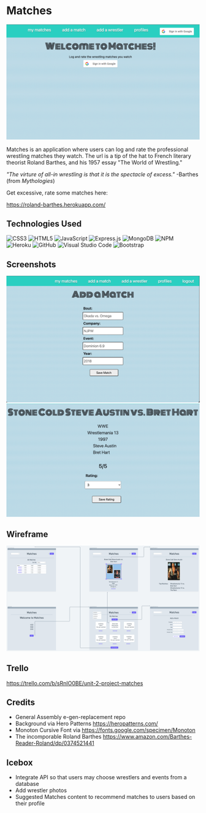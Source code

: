 # Matches

![welcome](/public/images/home.png)

Matches is an application where users can log and rate the professional wrestling matches they watch. The url is a tip of the hat to French literary theorist Roland Barthes, and his 1957 essay "The World of Wrestling."

*"The virture of all-in wrestling is that it is the spectacle of excess."* 
-Barthes (from *Mythologies*)

Get excessive, rate some matches here: 

https://roland-barthes.herokuapp.com/


## Technologies Used
![CSS3](https://img.shields.io/badge/css3-%231572B6.svg?style=for-the-badge&logo=css3&logoColor=white)
![HTML5](https://img.shields.io/badge/html5-%23E34F26.svg?style=for-the-badge&logo=html5&logoColor=white)
![JavaScript](https://img.shields.io/badge/javascript-%23323330.svg?style=for-the-badge&logo=javascript&logoColor=%23F7DF1E)
![Express.js](https://img.shields.io/badge/express.js-%23404d59.svg?style=for-the-badge&logo=express&logoColor=%2361DAFB)
![MongoDB](https://img.shields.io/badge/MongoDB-%234ea94b.svg?style=for-the-badge&logo=mongodb&logoColor=white)
![NPM](https://img.shields.io/badge/NPM-%23000000.svg?style=for-the-badge&logo=npm&logoColor=white)
![Heroku](https://img.shields.io/badge/heroku-%23430098.svg?style=for-the-badge&logo=heroku&logoColor=white)
![GitHub](https://img.shields.io/badge/github-%23121011.svg?style=for-the-badge&logo=github&logoColor=white)
![Visual Studio Code](https://img.shields.io/badge/Visual%20Studio%20Code-0078d7.svg?style=for-the-badge&logo=visual-studio-code&logoColor=white)
![Bootstrap](https://img.shields.io/badge/bootstrap-%23563D7C.svg?style=for-the-badge&logo=bootstrap&logoColor=white)

## Screenshots

![addmatch](public/images/addmatch.png)
![matchpage](public/images/matchpage.png)

## Wireframe
![wireframe](public/images/matches%20(1).png)

## Trello 
https://trello.com/b/sRnIO0BE/unit-2-project-matches


## Credits
+ General Assembly e-gen-replacement repo
+ Background via Hero Patterns https://heropatterns.com/
+ Monoton Cursive Font via https://fonts.google.com/specimen/Monoton
+ The incomporable Roland Barthes https://www.amazon.com/Barthes-Reader-Roland/dp/0374521441

## Icebox
+ Integrate API so that users may choose wrestlers and events from a database
+ Add wrestler photos
+ Suggested Matches content to recommend matches to users based on their profile
